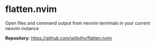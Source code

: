 # flatten.nvim

Open files and command output from neovim terminals in your current neovim instance

**Repository:** <https://github.com/willothy/flatten.nvim>

<!-- vim: set ft=markdown: -->